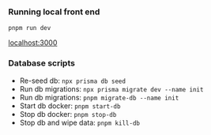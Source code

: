 ### Running local front end

`pnpm run dev`

[localhost:3000](localhost:3000)


### Database scripts
- Re-seed db: `npx prisma db seed`
- Run db migrations: `npx prisma migrate dev --name init`
- Run db migrations: `pnpm migrate-db --name init`
- Start db docker: `pnpm start-db`
- Stop db docker: `pnpm stop-db`
- Stop db and wipe data: `pnpm kill-db`